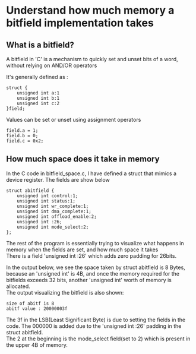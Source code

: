 # Understand how much memory a bitfield implementation takes

## What is a bitfield?
A bitfield in 'C' is a mechanism to quickly set and unset bits of a word, without relying on AND/OR operators <br>

It's generally defined as : <br>
```
struct {
	unsigned int a:1
	unsigned int b:1
	unsigned int c:2
}field;
```

Values can be set or unset using assignment operators <br>

```
field.a = 1;
field.b = 0;
field.c = 0x2;
```

## How much space does it take in memory

In the C code in bitfield_space.c, I have defined a struct that mimics a device register. The fields are show below <br>
```
struct abitfield {
    unsigned int control:1;
    unsigned int status:1;
    unsigned int wr_complete:1;
    unsigned int dma_complete:1;
    unsigned int offload_enable:2;
    unsigned int :26;
    unsigned int mode_select:2;
};

```

The rest of the program is essentially trying to visualize what happens in memory when the fields are set, and how much space it takes <br>
There is a field 'unsigned int :26' which adds zero padding for 26bits. <br>

In the output below, we see the space taken by struct abitfield is 8 Bytes, because an 'unsigned int' is 4B, and once the memory required for the bitfields exceeds 32 bits, another 'unsigned int' worth of memory is allocated. <br>
The output visualizing the bitfield is also shown: <br>
```
size of abitf is 8
abitf value : 20000003f
```

The 3f in the LSB(Least Significant Byte) is due to setting the fields in the code. The 000000 is added due to the 'unsigned int :26' padding in the struct abitfield. <br>
The 2 at the beginning is the mode_select field(set to 2) which is present in the upper 4B of memory. <br>
